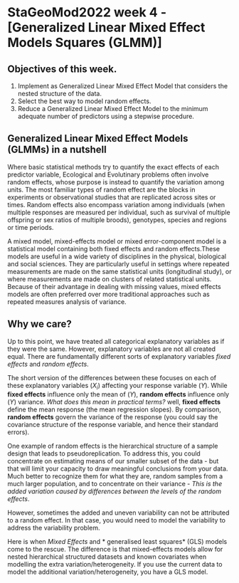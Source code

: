 # **StaGeoMod2022 week 4 -[Generalized Linear Mixed Effect Models Squares (GLMM)]**

## Objectives of this week.

1.	Implement as Generalized Linear Mixed Effect Model that considers the nested structure of the data.
3.  Select the best way to model random effects.
4.	Reduce a Generalized Linear Mixed Effect Model to the minimum adequate number of predictors using a stepwise procedure.

## Generalized Linear Mixed Effect Models (GLMMs) in a nutshell

Where basic statistical methods try to quantify the exact effects of each predictor variable, Ecological and Evolutinary problems often involve random effects, whose purpose is instead to quantify the variation among units. The most familiar types of random effect are the blocks in experiments or observational studies that are replicated across sites or times. Random effects also encompass variation among individuals (when multiple responses are measured per individual, such as survival of multiple offspring or sex ratios of multiple broods), genotypes, species and regions or time periods.

A mixed model, mixed-effects model or mixed error-component model is a statistical model containing both fixed effects and random effects.These models are useful in a wide variety of disciplines in the physical, biological and social sciences. They are particularly useful in settings where repeated measurements are made on the same statistical units (longitudinal study), or where measurements are made on clusters of related statistical units. Because of their advantage in dealing with missing values, mixed effects models are often preferred over more traditional approaches such as repeated measures analysis of variance.

## Why we care?

Up to this point, we have treated all categorical explanatory variables as if they were the same. However, explanatory variables are not all created equal. There are fundamentally different sorts of explanatory variables *fixed effects* and *random effects*.

The short version of the differences between these focuses on each of these explanatory variables ($X_i$) affecting your response variable ($Y$). While **fixed effects** influence only the mean of ($Y$), **random effects** influence only ($Y$) variance. *What does this mean in practical terms?* well, **fixed effects** define the mean response (the mean regression slopes). By comparison, **random effects** govern the variance of the response (you could say the covariance structure of the response variable, and hence their standard errors).

One example of random effects is the hierarchical structure of a sample design that leads to pseudoreplication. To address this, you could concentrate on estimating means of our smaller subset of the data - but that will limit your capacity to draw meaningful conclusions from your data.  Much better to recognize them for what they are, random samples from a much larger population, and to concentrate on their variance - *This is the added variation
caused by differences between the levels of the random effects*.

However, sometimes the added and uneven variability can not be attributed to a random effect. In that case, you would need to model the variability to address the variability problem.

Here is when *Mixed Effects* and * generalised least squares* (GLS) models come to the rescue. The difference is that mixed-effects models allow for nested hierarchical structured datasets and known covariates when modelling the extra variation/heterogeneity. If you use the current data to model the additional variation/heterogeneity, you have a GLS model.
